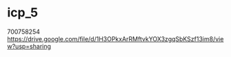 # icp_5
700758254
https://drive.google.com/file/d/1H3OPkxArRMftvkYOX3zgqSbKSzf13im8/view?usp=sharing
